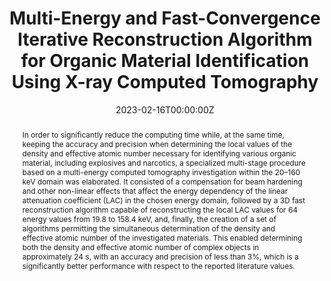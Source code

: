---
title: "Multi-Energy and Fast-Convergence Iterative Reconstruction Algorithm for Organic Material Identification Using X-ray Computed Tomography "
authors:
- Iovea Mihai
- admin
- Hermann Edward 
- Neagu Marian
- Duliu Octavian G.
author_notes:
- "Equal contribution"
- "Equal contribution"
- "Equal contribution"
- "Equal contribution"
- "Equal contribution"
date: "2023-02-16T00:00:00Z"
doi: "10.3390/ma16041654"


# Publication type.
# Accepts a single type but formatted as a YAML list (for Hugo requirements).
# Enter a publication type from the CSL standard.
publication_types: ["article-journal"]

# Publication name and optional abbreviated publication name.
publication: "MDPI Materials"
publication_short: ""

abstract: In order to significantly reduce the computing time while, at the same time, keeping the accuracy and precision when determining the local values of the density and effective atomic number necessary for identifying various organic material, including explosives and narcotics, a specialized multi-stage procedure based on a multi-energy computed tomography investigation within the 20–160 keV domain was elaborated. It consisted of a compensation for beam hardening and other non-linear effects that affect the energy dependency of the linear attenuation coefficient (LAC) in the chosen energy domain, followed by a 3D fast reconstruction algorithm capable of reconstructing the local LAC values for 64 energy values from 19.8 to 158.4 keV, and, finally, the creation of a set of algorithms permitting the simultaneous determination of the density and effective atomic number of the investigated materials. This enabled determining both the density and effective atomic number of complex objects in approximately 24 s, with an accuracy and precision of less than 3%, which is a significantly better performance with respect to the reported literature values.

tags:
- Source Themes
featured: false

# links:
# - name: ""
#   url: ""
url_pdf: https://www.mdpi.com/1996-1944/16/4/1654

# Featured image
# To use, add an image named `featured.jpg/png` to your page's folder. 
image:
  caption: 'Image credit: [**Unsplash**](https://unsplash.com/photos/jdD8gXaTZsc)'
  focal_point: ""
  preview_only: false
---